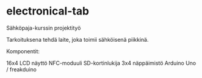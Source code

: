 electronical-tab
================

Sähköpaja-kurssin projektityö

Tarkoituksena tehdä laite, joka toimii sähköisenä piikkinä.

Komponentit:

16x4 LCD näyttö
NFC-moduuli
SD-kortinlukija
3x4 näppäimistö
Arduino Uno / freakduino
